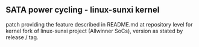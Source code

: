 ## SATA power cycling - linux-sunxi kernel

patch providing the feature described in README.md at repository level for kernel fork of
linux-sunxi project (Allwinner SoCs), version as stated by release / tag.
